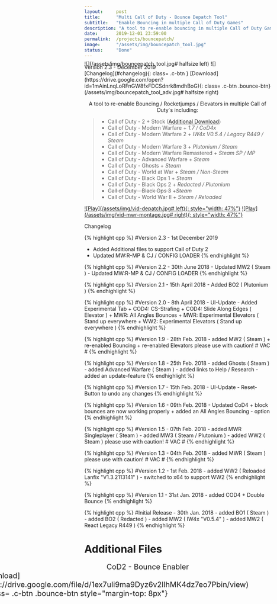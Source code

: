 ```yaml
---
layout:     post
title:      "Multi Call of Duty - Bounce Depatch Tool"
subtitle:   "Enable Bouncing in multiple Call of Duty Games"
description: "A tool to re-enable bouncing in multiple Call of Duty Games. Supported Games: MW2; MW3; MW-R; Advanced Warfare, Ghosts, World At War; World War II; Black Ops 1 & 2"
date:       2019-12-01 23:59:00
permalink:  /projects/bouncepatch/
image:      "/assets/img/bouncepatch_tool.jpg"
status:     "Done"
---
```


<div class="md_flex-container"> 
      <div class="content-title"> Version 2.3 - December 2019
            <div class="md_flex-item" style="float: right" markdown="1"> 
[Changelog](#changelog){: class= .c-btn }
[Download](https://drive.google.com/open?id=1mAinLnqLoRFnGW8fxFDCSdnrk8mdhBoG){: class= .c-btn .bounce-btn} 
</div></div></div>

<div class="padding-1l" style="margin-top: -2.5rem"></div>
<div align="center"><div class="seperator-100p"></div></div>
<div class="padding-1l" style="margin-bottom: -1rem"></div>

![](/assets/img/bouncepatch_tool.jpg# halfsize left) ![](/assets/img/bouncepatch_tool_adv.jpg# halfsize right) 

<p align="center">A tool to re-enable Bouncing / Rocketjumps / Elevators in multiple Call of Duty´s including:​</p>

>  - Call of Duty - 2
      + Stock ([Additional Download](#additional))
>  - Call of Duty - Modern Warfare
      + _1.7 / CoD4x_
>  - ​​Call of Duty - Modern Warfare 2
      + _IW4x V0.5.4 / Legacy R449 / Steam_
>  - ​​Call of Duty - Modern Warfare 3
      + _Plutonium / Steam_
>  - Call of Duty - Modern Warfare Remastered
      + ​​_Steam SP / MP_
>  - Call of Duty - Advanced Warfare
      + ​​_Steam_
>  - Call of Duty - Ghosts
      + ​​_Steam_
>  - Call of Duty - World at War
      + _​​Steam / Non-Steam_
>  - Call of Duty - Black Ops 1
      + _​​Steam_
>  - ​​​Call of Duty - Black Ops 2
      + _​​​Redacted / Plutonium_
>  - ~~Call of Duty - Black Ops 3~~
      + ~~_​Steam_~~
>  - Call of Duty - World War II
      + _​​Steam / Reloaded_

<div class="padding-1l"></div>
<div align="center"><div class="seperator-75p"></div></div>
<div class="padding-1l"></div>

[![Play](/assets/img/vid-depatch.jpg# left){: style="width: 47%"}](https://www.youtube.com/watch?v=9nrkyITri2A) [![Play](/assets/img/vid-mwr-montage.jpg# right){: style="width: 47%"}](https://www.youtube.com/watch?v=qhXSROY-tRE)

<!-- tag for quick links -->
<a name="changelog"></a>
<div class="padding-1l"></div>
<div align="center"><div class="seperator-75p"></div></div>
<div class="padding-1l"></div>


<div class="content-title">
	Changelog
</div>



{% highlight cpp %}
#Version 2.3 - 1st December 2019
  - Added Additional files to support Call of Duty 2
  - Updated MW:R-MP & CJ / CONFIG LOADER
{% endhighlight %}

{% highlight cpp %}
#Version 2.2 - 30th June 2018
    - Updated MW2 ( Steam )
    - Updated MW:R-MP & CJ / CONFIG LOADER
{% endhighlight %}

{% highlight cpp %}
#Version 2.1 - 15th April 2018
    - Added BO2 ( Plutonium )
{% endhighlight %}

{% highlight cpp %}
#Version 2.0 - ​8th April 2018
    - UI-Update
    - Added Experimental Tab
      + COD4: CS-Strafing
      + COD4: Slide Along Edges ( Elevator )
      + MWR: All Angles Bounces
      + MWR: Experimental Elevators ( Stand up everywhere 
      + WW2: Experimental Elevators ( Stand up everywhere )
{% endhighlight %}

{% highlight cpp %}
#Version 1.9 - ​28th Feb. 2018
    - added MW2 ( Steam )
      + re-enabled Bouncing
      + re-enabled Elevators 
        please use with caution! # VAC # 
{% endhighlight %}

{% highlight cpp %}
#Version 1.8 - ​25th Feb. 2018
    - added Ghosts ( Steam ) 
    - added Advanced Warfare ( Steam )
    - added links to Help / Research
    - added an update-feature
{% endhighlight %}

{% highlight cpp %}
#Version 1.7 - ​15th Feb. 2018
    - UI-Update
    - Reset-Button to undo any changes
{% endhighlight %}

{% highlight cpp %}
#Version 1.6 - ​09th Feb. 2018
    - Updated CoD4
      + block bounces are now working properly
      + added an All Angles Bouncing - option
{% endhighlight %}

{% highlight cpp %}
#Version 1.5 - ​07th Feb. 2018
    - added MWR Singleplayer ( Steam )
    - added MW3 ( Steam / Plutonium )
    - added WW2 ( Steam )
      please use with caution! # VAC # 
{% endhighlight %}

{% highlight cpp %}
#Version 1.3 - ​04th Feb. 2018
    - added MWR ( Steam )
      please use with caution! # VAC # 
{% endhighlight %}

{% highlight cpp %}
#Version 1.2 - ​1st Feb. 2018
    - added WW2 ( Reloaded Lanfix "V1.3.2113141" )
    - switched to x64 to support WW2
{% endhighlight %}

{% highlight cpp %}
#Version 1.1 - ​31st Jan. 2018
    - added COD4 
      + Double Bounce
{% endhighlight %}

{% highlight cpp %}
#Initial Release - ​30th Jan. 2018
    - added BO1 ( Steam )
    - added BO2 ( Redacted )
    - added MW2 ( IW4x "V0.5.4" )
    - added MW2 ( React Legacy R449 )
{% endhighlight %}

<div class="padding-1l"></div>
<div align="center"><div class="seperator-75p"></div></div>
<div class="padding-1l"></div>

<!-- tag for quick links -->
<a name="additional"></a>
# Additional Files

<div class="md_flex-container"> 
      <div class="content-title" style="padding-left: 60px; font-size: 20px"> CoD2 - Bounce Enabler
            <div class="md_flex-item" style="float: right; padding-right: 60px" markdown="1"> 
[Download](https://drive.google.com/file/d/1ex7uIi9ma9Dyz6v2lIhMK4dz7eo7Pbin/view){: class= .c-btn .bounce-btn style="margin-top: 8px"} 
</div></div></div>